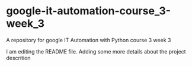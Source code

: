 # google-it-automation-course_3-week_3
A repository for google IT Automation with Python course 3 week 3

I am editing the README file. Adding some more details about the project descrition

